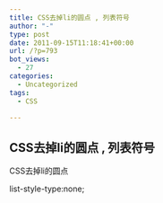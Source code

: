 ```yaml
---
title: CSS去掉li的圆点 , 列表符号
author: "-"
type: post
date: 2011-09-15T11:18:41+00:00
url: /?p=793
bot_views:
  - 27
categories:
  - Uncategorized
tags:
  - CSS

---
```

## CSS去掉li的圆点 , 列表符号
CSS去掉li的圆点
  
list-style-type:none;